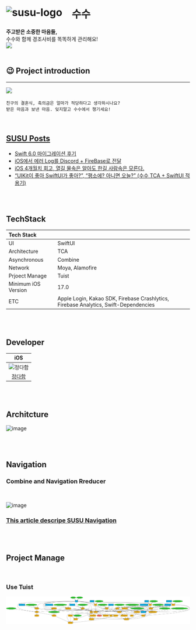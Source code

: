 # <img width="160" style="margin-right: 20px" align=left alt="susu-logo" src="https://github.com/ok-su-su/.github/assets/67852689/0111afbf-fc8f-4693-b022-1af946fdf2cf"/> 수수

**주고받은 소중한 마음들,** <br/>
수수와 함께 경조사비를 똑똑하게 관리해요!<br/>
</a>
<a href="https://apps.apple.com/kr/app/%EC%88%98%EC%88%98-susu/id6503701515?l=en-GB" target="_blank">
<img style="margin-right: 0px" src="https://developer.apple.com/news/images/download-on-the-app-store-badge.png" width="150" />
</a>
   <br/><br/>

## 😉 Project introduction

<hr>
<img src="https://github.com/YAPP-Github/oksusu-susu-android/assets/69582122/ed04eee2-7c77-42b2-98e7-21154975418b"/>

```
친구의 결혼식, 축의금은 얼마가 적당하다고 생각하시나요?
받은 마음과 보낸 마음. 잊지말고 수수에서 챙기세요!
```

<br>

[//]: # (## 💫 주요 기능 소개)

[//]: # (<hr>)

[//]: # (발표 ppt 내용 보고 추가 예정)


## [SUSU Posts](https://maramincho.tistory.com/category/프로젝트/수수-경조사비%20관리%20서비스)
- [ Swift 6.0 마이그레이션 후기](https://maramincho.tistory.com/154)
- [iOS에서 에러 Log를 Discord + FireBase로 전달](https://maramincho.tistory.com/151)
- [iOS 4개월치 회고, 열길 물속은 알아도 한길 사람속은 모른다.](https://maramincho.tistory.com/150)
- [“UIKit이 좋아 SwiftUI가 좋아?”, “평소에? 아니면 오늘?” (수수 TCA + SwiftUI 적용기)](https://disquiet.io/@daham0514/makerlog/ui-kit이-좋아-swift-ui가-좋아-평소에-아니면-오늘-수수-tca-swift-ui-적용기?commentId=69128)





<br/><br/>

## TechStack

| Tech Stack    |                                                     |
|:--------------|:----------------------------------------------------|
| UI            | SwiftUI                                             |
| Architecture  | TCA                                                 |
| Asynchronous  | Combine                                             |
| Network       | Moya, Alamofire                                     |
| Prjoect Manage| Tuist                                               |
| Minimum iOS Version   | 17.0                                        |
| ETC           | Apple Login, Kakao SDK, Firebase Crashlytics, Firebase Analytics, Swift-Dependencies |




<br/><br/>


## Developer
|iOS|
|:-:|
| <img src="https://github.com/MaraMincho.png" width=400px alt="정다함"/>|
|[정다함](https://github.com/MaraMincho)|

<br/><br/>

## Architcture



![image](https://github.com/user-attachments/assets/3815d5c4-c1af-4b47-90c7-d5a7f3ab1a82)


<br/><br/>

## Navigation 

### Combine and Navigation Rreducer

<br/>

![image](https://github.com/user-attachments/assets/60dd5bea-a9c1-4ee8-b8e2-c0b0da033427)


### [This article descripe SUSU Navigation](https://velog.io/@seemaster300/SUSU-수수앱에서-Navigation-방식을-정의하기-TCA-With-Navigation)
 
<br/><br/>



## Project Manage

<br>

### Use Tuist 

![Image](https://raw.githubusercontent.com/ok-su-su/iOS/Develop/graph.png)

<br/><br/>

